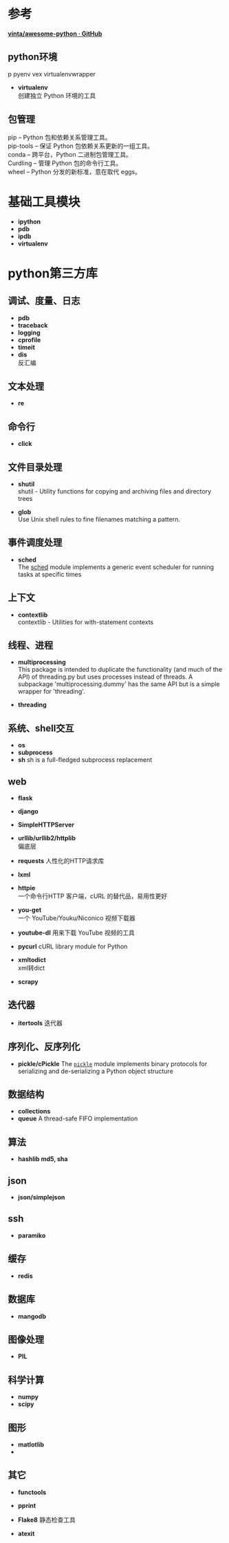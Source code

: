 # 参考
  **[vinta/awesome-python · GitHub](https://github.com/vinta/awesome-python)**

## python环境
p
pyenv
vex
virtualenvwrapper

+ **virtualenv**  
  创建独立 Python 环境的工具
  
##  包管理
pip – Python 包和依赖关系管理工具。  
pip-tools – 保证 Python 包依赖关系更新的一组工具。  
conda – 跨平台，Python 二进制包管理工具。  
Curdling – 管理 Python 包的命令行工具。  
wheel – Python 分发的新标准，意在取代 eggs。

# 基础工具模块
+ **ipython**
+ **pdb**
+ **ipdb**
+ **virtualenv**

# python第三方库
## 调试、度量、日志
+  **pdb**
+  **traceback**
+  **logging**
+  **cprofile**
+  **timeit**
+ **dis**  
  反汇编

## 文本处理
+  **re**

## 命令行   
+ **click**  

## 文件目录处理
+ **shutil**     
  shutil - Utility functions for copying and archiving files and directory trees  
 
 +  **glob**  
  Use Unix shell rules to fine filenames matching a pattern.

## 事件调度处理   
+ **sched**  
  The [sched](https://pymotw.com/2/sched/index.html#module-sched "sched: Generic event scheduler.") module implements a generic event scheduler for running tasks at specific times  

## 上下文  
+ **contextlib**    
  contextlib - Utilities for with-statement contexts  

## 线程、进程  
+ **multiprocessing**   
  This package is intended to duplicate the functionality (and much of
  the API) of threading.py but uses processes instead of threads.  A
  subpackage 'multiprocessing.dummy' has the same API but is a simple
   wrapper for 'threading'.  

+  **threading** 


## 系统、shell交互
+ **os**
+ **subprocess**  
+ **sh**
  sh is a full-fledged subprocess replacement
  
## web
+ **flask**  

+ **django**

+  **SimpleHTTPServer** 
 
+ **urllib/urllib2/httplib**  
  偏底层
  
+  **requests**
  人性化的HTTP请求库

+ **lxml**

+  **httpie**  
  一个命令行HTTP 客户端，cURL 的替代品，易用性更好

+  **you-get**  
  一个 YouTube/Youku/Niconico 视频下载器  
  
+  **youtube-dl**
  用来下载 YouTube 视频的工具

+ **pycurl**
     cURL library module for Python

+ **xmltodict**   
  xml转dict
  
+ **scrapy** 

## 迭代器    
+  **itertools**
  迭代器

## 序列化、反序列化
+  **pickle/cPickle**
  The [`pickle`](https://docs.python.org/3/library/pickle.html#module-pickle "pickle: Convert Python objects to streams of bytes and back.") module implements binary protocols for serializing and de-serializing a Python object structure

## 数据结构
+  **collections** 
+  **queue**
 A thread-safe FIFO implementation

## 算法
+ **hashlib md5, sha**   

## json
+ **json/simplejson**  

## ssh
+ **paramiko**

## 缓存
+ **redis**

## 数据库
+ **mangodb**

## 图像处理
+ **PIL**  

## 科学计算
+ **numpy**
+  **scipy**

## 图形
+ **matlotlib**
+ 
## 其它
+ **functools**
 
 
+  **pprint**  

+  **Flake8**
    静态检查工具

+ **atexit**
<!--stackedit_data:
eyJoaXN0b3J5IjpbLTU4MjIxMTkxMSwxNjQzMDEzNDgyLDg5OT
cxODI2Niw3MzA5OTgxMTZdfQ==
-->